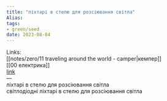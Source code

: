 ```yaml
---
title: "ліхтарі в стелю для розсіювання світла"
Alias: 
tags:
- green/seed
date: 2023-08-04
---
```

Links:  
[[notes/zero/11 traveling around the world - camper|кемпер]]  
[[00 електрика]]  
[link](https://youtu.be/4D16H5S90sY?t=421)  
—  
ліхтарі в стелю для розсіювання світла  
світлодіодні ліхтарі в стелю для розсіювання світла

